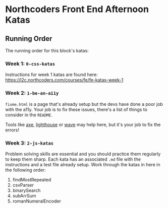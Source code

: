# Northcoders Front End Afternoon Katas

## Running Order

The running order for this block's katas:

### Week 1: `0-css-katas`

Instructions for week 1 katas are found here: 
https://l2c.northcoders.com/courses/fe/fe-katas-week-1

### Week 2: `1-be-an-a11y`

`fixme.html` is a page that's already setup but the devs have done a poor job with the a11y. Your job is to fix these issues, there's a list of things to consider in the `README`.

Tools like [axe](https://chrome.google.com/webstore/detail/axe-devtools-web-accessib/lhdoppojpmngadmnindnejefpokejbdd), [lighthouse](https://chrome.google.com/webstore/detail/lighthouse/blipmdconlkpinefehnmjammfjpmpbjk?hl=en) or [wave](https://wave.webaim.org/extension/) may help here, but it's your job to fix the errors!

### Week 3: `2-js-katas`

Problem solving skills are essential and you should practice them regularly to keep them sharp. Each kata has an associated `.md` file with the instructions and a test file already setup. Work through the katas in here in the following order:

1. findMostRepeated
2. csvParser
3. binarySearch
4. subArrSum
5. romanNumeralEncoder
